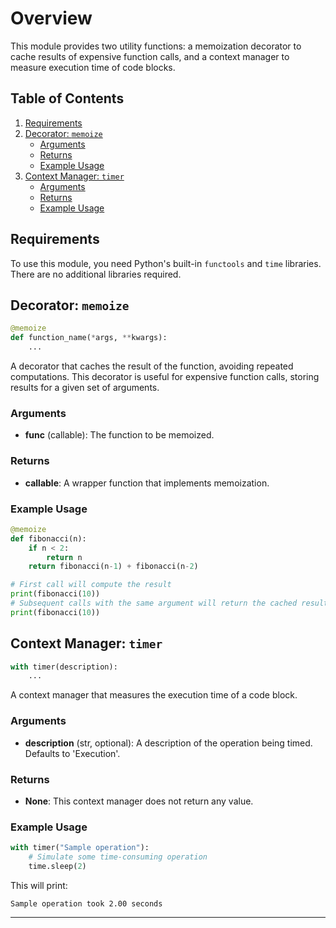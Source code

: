# Overview

This module provides two utility functions: a memoization decorator to cache results of expensive function calls, and a context manager to measure execution time of code blocks.

## Table of Contents

1. [Requirements](#requirements)
2. [Decorator: `memoize`](#decorator-memoize)
   - [Arguments](#arguments)
   - [Returns](#returns)
   - [Example Usage](#example-usage)
3. [Context Manager: `timer`](#context-manager-timer)
   - [Arguments](#arguments-1)
   - [Returns](#returns-1)
   - [Example Usage](#example-usage-1)

## Requirements

To use this module, you need Python's built-in `functools` and `time` libraries. There are no additional libraries required.

## Decorator: `memoize`

```python
@memoize
def function_name(*args, **kwargs):
    ...
```

A decorator that caches the result of the function, avoiding repeated computations. This decorator is useful for expensive function calls, storing results for a given set of arguments.

### Arguments

- **func** (callable): The function to be memoized.

### Returns

- **callable**: A wrapper function that implements memoization.

### Example Usage

```python
@memoize
def fibonacci(n):
    if n < 2:
        return n
    return fibonacci(n-1) + fibonacci(n-2)

# First call will compute the result
print(fibonacci(10))
# Subsequent calls with the same argument will return the cached result
print(fibonacci(10))
```

## Context Manager: `timer`

```python
with timer(description):
    ...
```

A context manager that measures the execution time of a code block.

### Arguments

- **description** (str, optional): A description of the operation being timed. Defaults to 'Execution'.

### Returns

- **None**: This context manager does not return any value.

### Example Usage

```python
with timer("Sample operation"):
    # Simulate some time-consuming operation
    time.sleep(2)
```

This will print:

```
Sample operation took 2.00 seconds
```

---
